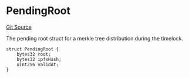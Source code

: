 # PendingRoot
[Git Source](https://github.com/OasisDEX/summer-earn-protocol/blob/0276900cbe9b1188d82d1b9bcbb8c174e79a15a1/src/interfaces/morpho/IUniversalRewardsDistributor.sol)

The pending root struct for a merkle tree distribution during the timelock.


```solidity
struct PendingRoot {
    bytes32 root;
    bytes32 ipfsHash;
    uint256 validAt;
}
```

